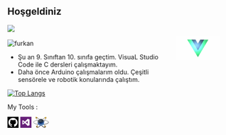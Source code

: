 <p><strong> <h2> Hoşgeldiniz </h2> </strong></p>
<p>
    <img src="https://github-readme-stats.vercel.app/api?username=Furkan418&show_icons=true&theme=tokyonight"  width="55%">
    <img src="img\PinkPiercingBull-size_restricted.gif" alt="react-native" width="20%" height="40%" align="right" style="margin:25px">
</p>

<p> <img src="https://komarev.com/ghpvc/?username=Furkan418&color=green" alt="furkan" /> </p>

- Şu an 9. Sınıftan 10. sınıfa geçtim. VisuaL Studio Code ile C dersleri çalışmaktayım.
- Daha önce Arduino çalışmalarım oldu. Çeşitli sensörele ve robotik konularında çalıştım.

[![Top Langs](https://github-readme-stats.vercel.app/api/top-langs/?username=ilyas9461&layout=compact&show_icons=true&theme=react)](https://github.com/Furkan418/github-readme-stats&hide_border=true&show_icons=true&langs_count=3)

<p>My Tools :<p/>
<p align="bottom">
<img src="./img/sgithub.png" width="25" height="25">
<img src="./img/vs.png" width="25" height="25">
<img src="./img/proteus_logo.png" width="35" height="25">
<p/>


